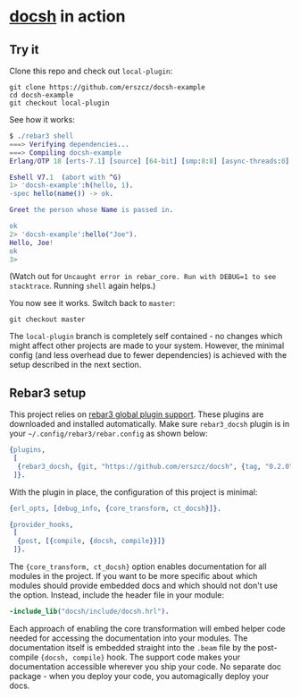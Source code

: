 # [docsh][gh:docsh] in action


## Try it

Clone this repo and check out `local-plugin`:

```
git clone https://github.com/erszcz/docsh-example
cd docsh-example
git checkout local-plugin
```

See how it works:

```erlang
$ ./rebar3 shell 
===> Verifying dependencies...
===> Compiling docsh-example
Erlang/OTP 18 [erts-7.1] [source] [64-bit] [smp:8:8] [async-threads:0] [hipe] [kernel-poll:false]

Eshell V7.1  (abort with ^G)
1> 'docsh-example':h(hello, 1). 
-spec hello(name()) -> ok.

Greet the person whose Name is passed in.

ok
2> 'docsh-example':hello("Joe").
Hello, Joe!
ok
3> 
```

(Watch out for `Uncaught error in rebar_core. Run with DEBUG=1 to see stacktrace`.
Running `shell` again helps.)

You now see it works. Switch back to `master`:

```
git checkout master
```

The `local-plugin` branch is completely self contained - no changes
which might affect other projects are made to your system.
However, the minimal config (and less overhead due to fewer dependencies)
is achieved with the setup described in the next section.


## Rebar3 setup

This project relies on [rebar3 global plugin support][rebar3:plugins].
These plugins are downloaded and installed automatically.
Make sure `rebar3_docsh` plugin is in your `~/.config/rebar3/rebar.config`
as shown below:

```erlang
{plugins,
 [
  {rebar3_docsh, {git, "https://github.com/erszcz/docsh", {tag, "0.2.0"}}}
 ]}.
```

With the plugin in place, the configuration of this project is minimal:

```erlang
{erl_opts, [debug_info, {core_transform, ct_docsh}]}.

{provider_hooks,
 [
  {post, [{compile, {docsh, compile}}]}
 ]}.
```

The `{core_transform, ct_docsh}` option enables documentation for all
modules in the project.
If you want to be more specific about which modules should provide
embedded docs and which should not don't use the option.
Instead, include the header file in your module:

```erlang
-include_lib("docsh/include/docsh.hrl").
```

Each approach of enabling the core transformation will embed helper code
needed for accessing the documentation into your modules.
The documentation itself is embedded straight into the `.beam` file by the
post-compile `{docsh, compile}` hook.
The support code makes your documentation accessible wherever you ship your code.
No separate doc package - when you deploy your code,
you automagically deploy your docs.

[gh:docsh]: https://github.com/erszcz/docsh
[rebar3:plugins]: http://www.rebar3.org/docs/using-available-plugins
